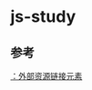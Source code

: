 # js-study


## 参考
[<link>：外部资源链接元素](https://developer.mozilla.org/zh-CN/docs/Web/HTML/Element/link)  